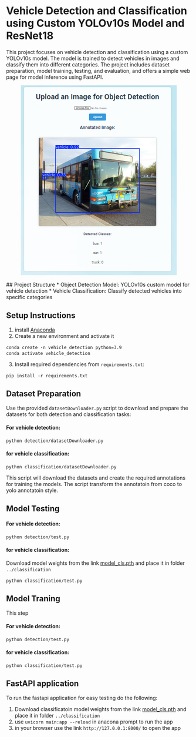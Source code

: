 # Vehicle Detection and Classification using Custom YOLOv10s Model and ResNet18
This project focuses on vehicle detection and classification using a custom YOLOv10s model. The model is trained to detect vehicles in images and classify them into different categories. The project includes dataset preparation, model training, testing, and evaluation, and offers a simple web page for model inference using FastAPI.

<p align="center">
  <img src="https://github.com/omarhassan97/customVehicleDetection/blob/main/static/output.png" alt="example" />
</p>
## Project Structure
* Object Detection Model: YOLOv10s custom model for vehicle detection
* Vehicle Classification: Classify detected vehicles into specific categories

## Setup Instructions
1. install [Anaconda](https://www.anaconda.com/)
2. Create a new environment and activate it
```
conda create -n vehicle_detection python=3.9
conda activate vehicle_detection
```
   
3. Install required dependencies from `requirements.txt`:
```
pip install -r requirements.txt
```

## Dataset Preparation

Use the provided `datasetDownloader.py` script to download and prepare the datasets for both detection and classification tasks:

#### For vehicle detection:
```
python detection/datasetDownloader.py

```

#### for vehicle classification:
```
python classification/datasetDownloader.py
```


This script will download the datasets and create the required annotations for training the models. The script transform the annotatoin from coco to yolo annotatoin style.


## Model Testing

 

#### For vehicle detection:
```
python detection/test.py

```

#### for vehicle classification:
Download model weights from the link [model_cls.pth](https://drive.google.com/file/d/1Mio_Cli-jBPtciy4-TenivEheWdT-qG-/view?usp=sharing) and place it in folder `../classification`

```
python classification/test.py
```

## Model Traning
 This step 
#### For vehicle detection:
```
python detection/test.py

```

#### for vehicle classification:
```
python classification/test.py
```

##  FastAPI application

To run the fastapi application for easy testing do the following:
1. Download classificatoin model weights from the link [model_cls.pth](https://drive.google.com/file/d/1Mio_Cli-jBPtciy4-TenivEheWdT-qG-/view?usp=sharing) and place it in folder `../classification`
2. use `uvicorn main:app --reload` in anacona prompt to run the app
3. in your browser use the link `http://127.0.0.1:8000/` to open the app

